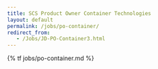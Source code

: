 ```yaml
---
title: SCS Product Owner Container Technologies
layout: default
permalink: /jobs/po-container/
redirect_from:
   - /Jobs/JD-PO-Container3.html
---
```


{% tf jobs/po-container.md %}
